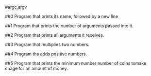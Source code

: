 #argc,argv

##0 Program that prints its name, followed by a new line

##1 Program that prints the number of arguments passed into it.

##2 Program that prints all arguments it receives.

##3 Program that multiplies two numbers.

##4 Program tha adds positive numbers.

##5 Program that prints the minimum number number of coins tomake chage for an amount of money.
 
